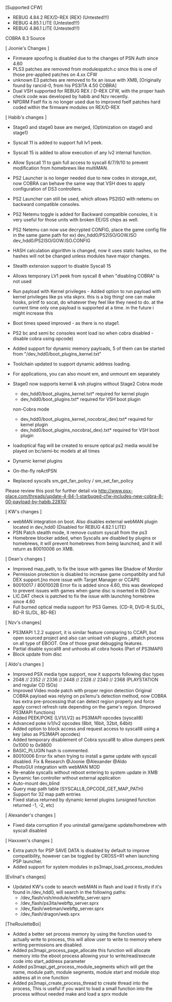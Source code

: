 [Supported CFW]

* REBUG 4.84.2 REX/D-REX (REX) (Untested!!!)
* REBUG 4.85.1 LITE (Untested!!!)
* REBUG 4.86.1 LITE (Untested!!!)

COBRA 8.3 Source

[ Joonie's Changes ]

* Firmware spoofing is disabled due to the changes of PSN Auth since 4.60
* PLS3 patches are removed from modulespatch.c since this is one of those pre-applied patches on 4.xx CFW
* unknown E3 patches are removed to fix an issue with XMB, [Originally found by rancid-0, from his PS3ITA 4.50 COBRA]
* Dual VSH supported for REBUG REX / D-REX CFW, with the proper hash check code was developed by habib and Nzv recently. 
* NPDRM Fself fix is no longer used due to improved fself patches hard coded within the firmware modules on REX/D-REX 

[ Habib's changes ]

* Stage0 and stage0 base are merged, (Optimization on stage0 and stage1)
* Syscall 11 is added to support full lv1 peek.
* Syscall 15 is added to allow execution of any lv2 internal function.
* Allow Syscall 11 to gain full access to syscall 6/7/9/10 to prevent modification from homebrews like multiMAN.
* PS2 Launcher is no longer needed due to new codes in storage_ext, now COBRA can behave the same way that VSH does to apply configuration of DS3 controllers. 
* PS2 Launcher can still be used, which allows PS2ISO with netemu on backward compatible consoles.
* PS2 Netemu toggle is added for Backward compatible consoles, it is very useful for those units with broken EE/GS chips as well.
* PS2 Netemu can now use decrypted CONFIG, place the game config file in the same game path for ex) 
		dev_hdd0/PS2ISO/GOW.ISO
		dev_hdd0/PS2ISO/GOW.ISO.CONFIG 
* HASH calculation algorithm is changed, now it uses static hashes, so the hashes will not be changed unless modules have major changes.
* Stealth extension support to disable Syscall 15
* Allows temporary LV1 peek from syscall 8 when "disabling COBRA" is not used
* Run payload with Kernel privileges - Added option to run payload with kernel privileges like ps vita skprx. this is a big thing! one can make hooks, printf to socat, do whatever they feel like they need to do. at the current time only one payload is supported at a time. in the future i might increase this 
* Boot times speed improved - as there is no stage1.
* PS2 bc and semi bc consoles wont load iso when cobra disabled - disable cobra using opcode)
* Added support for dynamic memory payloads, 5 of them can be started from "/dev_hdd0/boot_plugins_kernel.txt"
* Toolchain updated to support dynamic address loading.
* For applications, you can also mount em, and unmount em separately
* Stage0 now supports kernel & vsh plugins without Stage2
	Cobra mode
	- dev_hdd0/boot_plugins_kernel.txt* required for kernel plugin
	- dev_hdd0/boot_plugins.txt* required for VSH boot plugin

	non-Cobra mode
	- dev_hdd0/boot_plugins_kernel_nocobra(_dex).txt* required for kernel plugin
	- dev_hdd0/boot_plugins_nocobra(_dex).txt* required for VSH boot plugin
* loadoptical flag will be created to ensure optical ps2 media would be played on bc/semi-bc models at all times
* Dynamic kernel plugins
* On-the-fly reActPSN
* Replaced syscalls sm_get_fan_policy / sm_set_fan_policy

Please review this post for further detail via http://www.psx-place.com/threads/update-4-84-1-starbuged-cfw-includes-new-cobra-8-00-payload-by-habib.22810/

[ KW's changes ]

* webMAN integration on boot. Also disables external webMAN plugin located in dev_hdd0 (Disabled for REBUG 4.82.1 LITE)
* PSN Patch stealth mode, it remove custom syscall from the ps3
* Homebrew blocker added, when Syscalls are disabled by plugins or homebrews, it will prevent homebrews from being launched, and it will return as 80010006 on XMB.

[ Dean's changes ] 

* Improved map_path, to fix the issue with games like Shadow of Mordor
* Permission protection is disabled to increase game compatiblity and full DEX support.[no more issue with Target Manager or CCAPI]
* 80010017 / 8001002B Error fix is added since 4.60, this was developed to prevent issues with games when game disc is inserted in BD Drive.
* LIC.DAT check is patched to fix the issue with launching homebrew since 4.60
* Full burned optical media support for PS3 Games. (CD-R, DVD-R SL/DL, BD-R SL/DL, BD-RE)

[ Nzv's changes]

* PS3MAPI 1.2.2 support, it is similar feature comparing to CCAPI, but open sourced project and also can unload vsh plugins , attatch process on all type of EBOOT.
One of those great debugging features.
* Partial disable syscall8 and unhooks all cobra hooks (Part of PS3MAPI)
* Block update from disc

[ Aldo's changes ]

* Improved PSX media type support, now it supports following disc types
* 2048 // 2352 // 2336 // 2448 // 2328 // 2340 // 2368 (PLAYSTATION and regular CD ISOs)
* Improved Video mode patch with proper region detection
Original COBRA payload was relying on ps1emu's detection method, now COBRA has extra pre-processing that can detect region properly and force apply correct refresh rate depending on the game's region.
(Improved PS3MAPI functions)
* Added PEEK/POKE (LV1/LV2) as PS3MAPI opcodes (syscall8)
* Advanced poke lv1/lv2 opcodes (8bit, 16bit, 32bit, 64bit)
* Added option to block access and request access to syscall8 using a key
(also as PS3MAPI opcodes)
* Added temporary disablement of Cobra syscall8 to allow dumpers peek 0x1000 to 0x9800
* BASIC_PLUGIN hash is commented.
* 80010006 Error fix when trying to install a game update with syscall disabled. Fix & Research @Joonie @Alexander @Aldo
* PhotoGUI integration with webMAN MOD
* Re-enable syscalls without reboot entering to system update in XMB
* Dynamic fan controller without external application
* Auto-mount dev_blind
* Query map path table (SYSCALL8_OPCODE_GET_MAP_PATH)
* Support for 32 map path entries
* Fixed status returned by dynamic kernel plugins (unsigned function returned -1, -2, etc)

[ Alexander's changes ]

* Fixed data corruption if you uninstall game/game update/homebrew with syscall disabled

[ Haxxxen's changes ]

* Extra patch for PSP SAVE DATA is disabled by default to improve compatibility, however can be toggled by CROSS+R1 when launching PSP launcher.
* Added support for system modules in ps3mapi_load_process_modules

[Evilnat's changes]

* Updated KW's code to search webMAN in flash and load it firstly if it's found in /dev_hdd0, will search in the following paths:
	- /dev_flash/vsh/module/webftp_server.sprx
	- /dev_flash/ps3ita/webftp_server.sprx
	- /dev_flash/webman/webftp_server.sprx 
	- /dev_flash/dragon/web.sprx

[TheRouletteBoi]
- Added a better set process memory by using the function used to actually write to process, this will allow user to write to memory where writing permissions are disabled. 
- Added ps3mapi_process_page_allocate this function will allocate memory into the eboot process allowing your to write/read/execute code into start_address parameter 
- Added ps3mapi_get_process_module_segments which will get the name, module path, module segments, module start and module stop address all in one function 
- Added ps3mapi_create_process_thread to create thread into the process, This is useful if you want to load a small function into the process without needed make and load a sprx module
